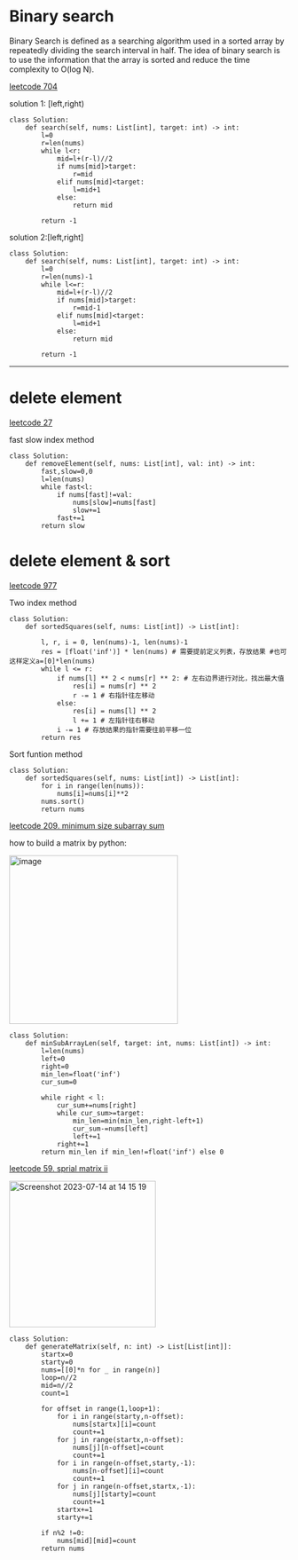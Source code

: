 # Binary search

Binary Search is defined as a searching algorithm used in a sorted array by repeatedly dividing the search interval in half. The idea of binary search is to use the information that the array is sorted and reduce the time complexity to O(log N). 

[leetcode 704](https://www.geeksforgeeks.org/binary-search/#)


solution 1: [left,right)
```
class Solution:
    def search(self, nums: List[int], target: int) -> int:
        l=0
        r=len(nums)
        while l<r:
            mid=l+(r-l)//2
            if nums[mid]>target:
                r=mid
            elif nums[mid]<target:
                l=mid+1
            else:
                return mid
          
        return -1
```

solution 2:[left,right]
```
class Solution:
    def search(self, nums: List[int], target: int) -> int:
        l=0
        r=len(nums)-1
        while l<=r:
            mid=l+(r-l)//2
            if nums[mid]>target:
                r=mid-1
            elif nums[mid]<target:
                l=mid+1
            else:
                return mid
          
        return -1
```

****
# delete element

[leetcode 27](https://leetcode.cn/problems/remove-element/)

fast slow index method
```
class Solution:
    def removeElement(self, nums: List[int], val: int) -> int:
        fast,slow=0,0
        l=len(nums)
        while fast<l:
            if nums[fast]!=val:
                nums[slow]=nums[fast]
                slow+=1
            fast+=1
        return slow
```

# delete element & sort

[leetcode 977](https://leetcode.cn/problems/squares-of-a-sorted-array/)

Two index method
```
class Solution:
    def sortedSquares(self, nums: List[int]) -> List[int]:

        l, r, i = 0, len(nums)-1, len(nums)-1
        res = [float('inf')] * len(nums) # 需要提前定义列表，存放结果 #也可这样定义a=[0]*len(nums)
        while l <= r:
            if nums[l] ** 2 < nums[r] ** 2: # 左右边界进行对比，找出最大值
                res[i] = nums[r] ** 2
                r -= 1 # 右指针往左移动
            else:
                res[i] = nums[l] ** 2
                l += 1 # 左指针往右移动
            i -= 1 # 存放结果的指针需要往前平移一位
        return res
```

Sort funtion method

```
class Solution:
    def sortedSquares(self, nums: List[int]) -> List[int]:
        for i in range(len(nums)):
            nums[i]=nums[i]**2
        nums.sort()
        return nums
```

[leetcode 209. minimum size subarray sum](https://leetcode.com/problems/minimum-size-subarray-sum/)

how to build a matrix by python:

<img width="304" alt="image" src="https://github.com/corianderK/corianderleetcodediary/assets/65326195/fe82e8c1-c7a4-4989-9ca3-f088c4cbc4c2">

```
class Solution:
    def minSubArrayLen(self, target: int, nums: List[int]) -> int:
        l=len(nums)
        left=0
        right=0
        min_len=float('inf')
        cur_sum=0

        while right < l:
            cur_sum+=nums[right]
            while cur_sum>=target:
                min_len=min(min_len,right-left+1)
                cur_sum-=nums[left]
                left+=1
            right+=1
        return min_len if min_len!=float('inf') else 0
```


[leetcode 59. sprial matrix ii](https://leetcode.cn/problems/spiral-matrix-ii/)

<img width="264" alt="Screenshot 2023-07-14 at 14 15 19" src="https://github.com/corianderK/corianderleetcodediary/assets/65326195/5450d7a1-9c13-44d3-99a7-42716a2ea401">

```
class Solution:
    def generateMatrix(self, n: int) -> List[List[int]]:
        startx=0
        starty=0
        nums=[[0]*n for _ in range(n)]
        loop=n//2
        mid=n//2
        count=1

        for offset in range(1,loop+1):
            for i in range(starty,n-offset):
                nums[startx][i]=count
                count+=1
            for j in range(startx,n-offset):
                nums[j][n-offset]=count
                count+=1
            for i in range(n-offset,starty,-1):
                nums[n-offset][i]=count
                count+=1
            for j in range(n-offset,startx,-1):
                nums[j][starty]=count
                count+=1
            startx+=1
            starty+=1

        if n%2 !=0:
            nums[mid][mid]=count
        return nums
```
